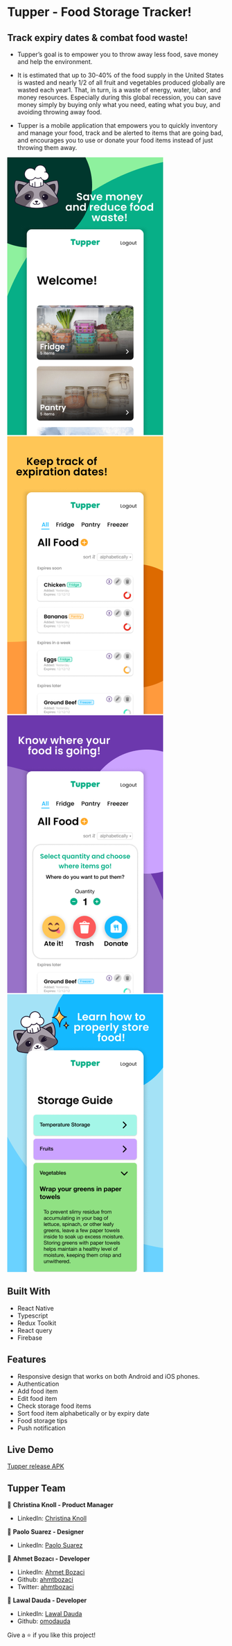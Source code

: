# Tupper - Food Storage Tracker!

## Track expiry dates & combat food waste! 

- Tupper’s goal is to empower you to throw away less food, save money and help the environment.
  
- It is estimated that up to 30-40% of the food supply in the United States is wasted and nearly 1/2 of all fruit and vegetables produced globally are wasted each year1. That, in turn, is a waste of energy, water, labor, and money resources.  Especially during this global recession, you can save money simply by buying only what you need, eating what you buy, and avoiding throwing away food. 

- Tupper is a mobile application that empowers you to quickly inventory and manage your food, track and be alerted to items that are going bad, and encourages you to use or donate your food items instead of just throwing them away. 

![](readme-pictures/app_store1.png)
![](readme-pictures/app_store2.png)
![](readme-pictures/app_store3.png)
![](readme-pictures/app_store4.png)



## Built With

- React Native
- Typescript
- Redux Toolkit
- React query
- Firebase

## Features

- Responsive design that works on both Android and iOS phones.
- Authentication
- Add food item
- Edit food item
- Check storage food items
- Sort food item alphabetically or by expiry date
- Food storage tips
- Push notification

## Live Demo

[Tupper release APK](https://drive.google.com/drive/folders/1Kg_2o_mhNXZ1B0rV0XtuavNsNECa8cGd?usp=share_link)

## Tupper Team

👤 **Christina Knoll - Product Manager**

- LinkedIn: [Christina Knoll](https://www.linkedin.com/in/christina-knoll-83442969/)

👤 **Paolo Suarez - Designer**

- LinkedIn: [Paolo Suarez](https://www.linkedin.com/in/pmsuarez/)

👤 **Ahmet Bozacı - Developer**

- LinkedIn: [Ahmet Bozaci](https://www.linkedin.com/in/ahmetbozaci/)
- Github: [ahmtbozaci](https://github.com/ahmetbozaci)
- Twitter: [ahmtbozaci](https://twitter.com/ahmtbozaci)


👤 **Lawal Dauda - Developer**

- LinkedIn: [Lawal Dauda](https://www.linkedin.com/in/omodauda/)
- Github: [omodauda](https://github.com/omodauda)



Give a ⭐️ if you like this project!


